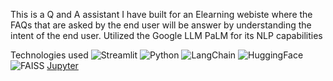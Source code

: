 This is a Q and A assistant I have built for an Elearning webiste where the FAQs that are asked by the end user will be answer by understanding the intent of the end user.
Utilized the Google LLM PaLM for its NLP capabilities

Technologies used 
![Streamlit](https://img.shields.io/badge/-streamlit-333333?style=flat&logo=streamlit)
![Python](https://img.shields.io/badge/-Python-333333?style=flat&logo=python)
![LangChain](https://img.shields.io/badge/-LangChain-333333?style=flat&logo=LangChain)
![HuggingFace](https://img.shields.io/badge/-HuggingFaceEmbedding-333333?style=flat&logo=HuggingFaceEmbedding)
![FAISS](https://img.shields.io/badge/-FAISS-333333?style=flat&logo=FAISS)
[Jupyter](https://img.shields.io/badge/-Jupyter-333333?style=flat&logo=Jupyter)

